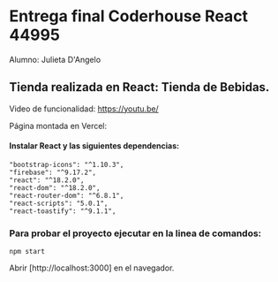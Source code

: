 # Entrega final Coderhouse React 44995

Alumno: Julieta D'Angelo

## Tienda realizada en React: Tienda de Bebidas.

Video de funcionalidad: https://youtu.be/

Página montada en Vercel: 

#### Instalar React y las siguientes dependencias:

    "bootstrap-icons": "^1.10.3",
    "firebase": "^9.17.2",
    "react": "^18.2.0",
    "react-dom": "^18.2.0",
    "react-router-dom": "^6.8.1",
    "react-scripts": "5.0.1",
    "react-toastify": "^9.1.1",

### Para probar el proyecto ejecutar en la linea de comandos:

`npm start`

Abrir [http://localhost:3000] en el navegador.